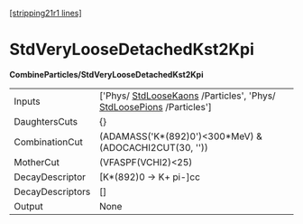 [[stripping21r1 lines]](./stripping21r1-index)

# StdVeryLooseDetachedKst2Kpi

**CombineParticles/StdVeryLooseDetachedKst2Kpi**

|                  |                                                                                                                                          |
|------------------|------------------------------------------------------------------------------------------------------------------------------------------|
| Inputs           | ['Phys/ [StdLooseKaons](./stripping21r1-stdloosekaons) /Particles', 'Phys/ [StdLoosePions](./stripping21r1-stdloosepions) /Particles'] |
| DaughtersCuts    | {}                                                                                                                                       |
| CombinationCut   | (ADAMASS('K\*(892)0')\<300\*MeV) & (ADOCACHI2CUT(30, ''))                                                                                |
| MotherCut        | (VFASPF(VCHI2)\<25)                                                                                                                      |
| DecayDescriptor  | [K\*(892)0 -\> K+ pi-]cc                                                                                                               |
| DecayDescriptors | []                                                                                                                                     |
| Output           | None                                                                                                                                     |
